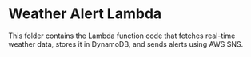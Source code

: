 # Weather Alert Lambda
This folder contains the Lambda function code that fetches real-time weather data,
stores it in DynamoDB, and sends alerts using AWS SNS.

